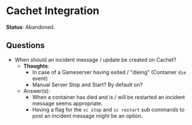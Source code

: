 # Cachet Integration

**Status**: Abandoned.

## Questions

* When should an incident message / update be created on Cachet?
  * **Thoughts**:
    * In case of a Gameserver having exited / "dieing" (Container `die` event)
    * Manual Server Stop and Start? By default on?
  * Answer(s):
    * When a container has died and is / will be restarted an incident message seems appropriate.
    * Having a flag for the `sc stop` and `sc restart` sub commands to post an incident message might be an option.
